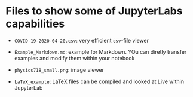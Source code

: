 # Files to show some of JupyterLabs capabilities

- `COVID-19-2020-04-20.csv`: very efficient `csv`-file viewer

- `Example_Markdown.md`: example for Markdown. YOu can diretly transfer examples and modify them within your notebook

- `physics718_small.png`: image viewer

- `LaTeX_example`: LaTeX files can be compiled and looked at Live within JupyterLab